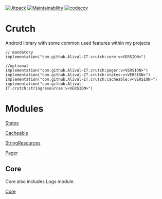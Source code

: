 [![Jitpack](https://jitpack.io/v/Alival-IT/Crutch.svg)](https://jitpack.io/#Alival-IT/Crutch)
[![Maintainability](https://api.codeclimate.com/v1/badges/00440fcc83a3d6e5aec7/maintainability)](https://codeclimate.com/github/Alival-IT/Crutch/maintainability)
[![codecov](https://codecov.io/gh/Alival-IT/Crutch/graph/badge.svg?token=XOA5HN78S9)](https://codecov.io/gh/Alival-IT/Crutch)

# Crutch

Android library with some common used features within my projects

```
// mandatory
implementation("com.github.Alival-IT.crutch:core:v<VERSION>")

//optional
implementation("com.github.Alival-IT.crutch:pager:v<VERSION>")
implementation("com.github.Alival-IT.crutch:states:v<VERSION>")
implementation("com.github.Alival-IT.crutch:cacheable:v<VERSION>")
implementation("com.github.Alival-IT.crutch:stringresources:v<VERSION>")
```

# Modules

[States](https://github.com/Alival-IT/Crutch/blob/main/states/src/main/java/sk/alival/crutch/states/README_states.md)

[Cacheable](https://github.com/Alival-IT/Crutch/blob/main/cacheable/src/main/java/sk/alival/crutch/cacheable/README_cacheable.md)

[StringResources](https://github.com/Alival-IT/Crutch/blob/main/stringresources/src/main/java/sk/alival/crutch/stringResources/README_stringResources.md)

[Pager](https://github.com/Alival-IT/Crutch/blob/main/pager/src/main/java/sk/alival/crutch/pager/README_pager.md)

## Core

Core also includes Logs module.

[Core](https://github.com/Alival-IT/Crutch/blob/main/core/src/main/java/sk/alival/crutch/README_core.md)
